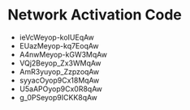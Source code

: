 # Network Activation Code
* ieVcWeyop-koIUEqAw
* EUazMeyop-kq7EoqAw
* A4nwMeyop-kGW3MqAw
* VQj2Beyop_Zx3WMqAw
* AmR3yuyop_ZzpzoqAw
* syyacOyop9Cx18MqAw
* U5aAPOyop9Cx0R8qAw
* g_0PSeyop9ICKK8qAw